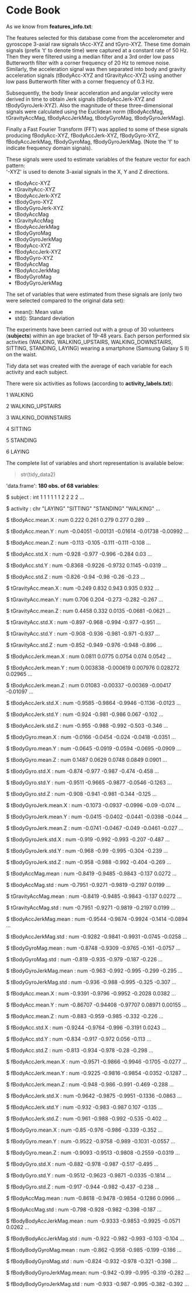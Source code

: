 # Code Book

As we know from **features_info.txt**:

The features selected for this database come from the accelerometer and gyroscope 3-axial raw signals tAcc-XYZ and tGyro-XYZ. 
These time domain signals (prefix 't' to denote time) were captured at a constant rate of 50 Hz. 
Then they were filtered using a median filter and a 3rd order low pass Butterworth filter with a corner frequency of 20 Hz to remove noise. 
Similarly, the acceleration signal was then separated into body and gravity acceleration signals (tBodyAcc-XYZ and tGravityAcc-XYZ) using 
another low pass Butterworth filter with a corner frequency of 0.3 Hz. 


Subsequently, the body linear acceleration and angular velocity were derived in time to obtain Jerk signals (tBodyAccJerk-XYZ and tBodyGyroJerk-XYZ). 
Also the magnitude of these three-dimensional signals were calculated using the Euclidean norm 
(tBodyAccMag, tGravityAccMag, tBodyAccJerkMag, tBodyGyroMag, tBodyGyroJerkMag).


Finally a Fast Fourier Transform (FFT) was applied to some of these signals producing fBodyAcc-XYZ, fBodyAccJerk-XYZ, fBodyGyro-XYZ, fBodyAccJerkMag, fBodyGyroMag, fBodyGyroJerkMag. 
(Note the 'f' to indicate frequency domain signals). 


These signals were used to estimate variables of the feature vector for each pattern:  
'-XYZ' is used to denote 3-axial signals in the X, Y and Z directions.


- tBodyAcc-XYZ
- tGravityAcc-XYZ
- tBodyAccJerk-XYZ
- tBodyGyro-XYZ
- tBodyGyroJerk-XYZ
- tBodyAccMag
- tGravityAccMag
- tBodyAccJerkMag
- tBodyGyroMag
- tBodyGyroJerkMag
- fBodyAcc-XYZ
- fBodyAccJerk-XYZ
- fBodyGyro-XYZ
- fBodyAccMag
- fBodyAccJerkMag
- fBodyGyroMag
- fBodyGyroJerkMag

The set of variables that were estimated from these signals are (only two were selected compared to the original data set): 

- mean(): Mean value
- std(): Standard deviation

The experiments have been carried out with a group of 30 volunteers (**subjects**) within an age bracket of 19-48 years. 
Each person performed six activities (WALKING, WALKING_UPSTAIRS, WALKING_DOWNSTAIRS, SITTING, STANDING, LAYING) wearing a smartphone (Samsung Galaxy S II) on the waist.

Tidy data set was created with the average of each variable for each activity and each subject.

There were six activities as follows (according to **activity_labels.txt**):

1 WALKING

2 WALKING_UPSTAIRS

3 WALKING_DOWNSTAIRS

4 SITTING

5 STANDING

6 LAYING

The complete list of variables and short representation is available below:
> str(tidy_data2)

'data.frame':	**180 obs. of  68 variables**:

 $ subject                  : int  1 1 1 1 1 1 2 2 2 2 ...
 
 $ activity                 : chr  "LAYING" "SITTING" "STANDING" "WALKING" ...
 
 $ tBodyAcc.mean.X          : num  0.222 0.261 0.279 0.277 0.289 ...
 
 $ tBodyAcc.mean.Y          : num  -0.04051 -0.00131 -0.01614 -0.01738 -0.00992 ...
 
 $ tBodyAcc.mean.Z          : num  -0.113 -0.105 -0.111 -0.111 -0.108 ...
 
 $ tBodyAcc.std.X           : num  -0.928 -0.977 -0.996 -0.284 0.03 ...
 
 $ tBodyAcc.std.Y           : num  -0.8368 -0.9226 -0.9732 0.1145 -0.0319 ...
 
 $ tBodyAcc.std.Z           : num  -0.826 -0.94 -0.98 -0.26 -0.23 ...
 
 $ tGravityAcc.mean.X       : num  -0.249 0.832 0.943 0.935 0.932 ...
 
 $ tGravityAcc.mean.Y       : num  0.706 0.204 -0.273 -0.282 -0.267 ...
 
 $ tGravityAcc.mean.Z       : num  0.4458 0.332 0.0135 -0.0681 -0.0621 ...
 
 $ tGravityAcc.std.X        : num  -0.897 -0.968 -0.994 -0.977 -0.951 ...
 
 $ tGravityAcc.std.Y        : num  -0.908 -0.936 -0.981 -0.971 -0.937 ...
 
 $ tGravityAcc.std.Z        : num  -0.852 -0.949 -0.976 -0.948 -0.896 ...
 
 $ tBodyAccJerk.mean.X      : num  0.0811 0.0775 0.0754 0.074 0.0542 ...
 
 $ tBodyAccJerk.mean.Y      : num  0.003838 -0.000619 0.007976 0.028272 0.02965 ...
 
 $ tBodyAccJerk.mean.Z      : num  0.01083 -0.00337 -0.00369 -0.00417 -0.01097 ...
 
 $ tBodyAccJerk.std.X       : num  -0.9585 -0.9864 -0.9946 -0.1136 -0.0123 ...
 
 $ tBodyAccJerk.std.Y       : num  -0.924 -0.981 -0.986 0.067 -0.102 ...
 
 $ tBodyAccJerk.std.Z       : num  -0.955 -0.988 -0.992 -0.503 -0.346 ...
 
 $ tBodyGyro.mean.X         : num  -0.0166 -0.0454 -0.024 -0.0418 -0.0351 ...
 
 $ tBodyGyro.mean.Y         : num  -0.0645 -0.0919 -0.0594 -0.0695 -0.0909 ...
 
 $ tBodyGyro.mean.Z         : num  0.1487 0.0629 0.0748 0.0849 0.0901 ...
 
 $ tBodyGyro.std.X          : num  -0.874 -0.977 -0.987 -0.474 -0.458 ...
 
 $ tBodyGyro.std.Y          : num  -0.9511 -0.9665 -0.9877 -0.0546 -0.1263 ...
 
 $ tBodyGyro.std.Z          : num  -0.908 -0.941 -0.981 -0.344 -0.125 ...
 
 $ tBodyGyroJerk.mean.X     : num  -0.1073 -0.0937 -0.0996 -0.09 -0.074 ...
 
 $ tBodyGyroJerk.mean.Y     : num  -0.0415 -0.0402 -0.0441 -0.0398 -0.044 ...
 
 $ tBodyGyroJerk.mean.Z     : num  -0.0741 -0.0467 -0.049 -0.0461 -0.027 ...
 
 $ tBodyGyroJerk.std.X      : num  -0.919 -0.992 -0.993 -0.207 -0.487 ...
 
 $ tBodyGyroJerk.std.Y      : num  -0.968 -0.99 -0.995 -0.304 -0.239 ...
 
 $ tBodyGyroJerk.std.Z      : num  -0.958 -0.988 -0.992 -0.404 -0.269 ...
 
 $ tBodyAccMag.mean         : num  -0.8419 -0.9485 -0.9843 -0.137 0.0272 ...
 
 $ tBodyAccMag.std          : num  -0.7951 -0.9271 -0.9819 -0.2197 0.0199 ...
 
 $ tGravityAccMag.mean      : num  -0.8419 -0.9485 -0.9843 -0.137 0.0272 ...
 
 $ tGravityAccMag.std       : num  -0.7951 -0.9271 -0.9819 -0.2197 0.0199 ...
 
 $ tBodyAccJerkMag.mean     : num  -0.9544 -0.9874 -0.9924 -0.1414 -0.0894 ...
 
 $ tBodyAccJerkMag.std      : num  -0.9282 -0.9841 -0.9931 -0.0745 -0.0258 ...
 
 $ tBodyGyroMag.mean        : num  -0.8748 -0.9309 -0.9765 -0.161 -0.0757 ...
 
 $ tBodyGyroMag.std         : num  -0.819 -0.935 -0.979 -0.187 -0.226 ...
 
 $ tBodyGyroJerkMag.mean    : num  -0.963 -0.992 -0.995 -0.299 -0.295 ...
 
 $ tBodyGyroJerkMag.std     : num  -0.936 -0.988 -0.995 -0.325 -0.307 ...
 
 $ fBodyAcc.mean.X          : num  -0.9391 -0.9796 -0.9952 -0.2028 0.0382 ...
 
 $ fBodyAcc.mean.Y          : num  -0.86707 -0.94408 -0.97707 0.08971 0.00155 ...
 
 $ fBodyAcc.mean.Z          : num  -0.883 -0.959 -0.985 -0.332 -0.226 ...
 
 $ fBodyAcc.std.X           : num  -0.9244 -0.9764 -0.996 -0.3191 0.0243 ...
 
 $ fBodyAcc.std.Y           : num  -0.834 -0.917 -0.972 0.056 -0.113 ...
 
 $ fBodyAcc.std.Z           : num  -0.813 -0.934 -0.978 -0.28 -0.298 ...
 
 $ fBodyAccJerk.mean.X      : num  -0.9571 -0.9866 -0.9946 -0.1705 -0.0277 ...
 
 $ fBodyAccJerk.mean.Y      : num  -0.9225 -0.9816 -0.9854 -0.0352 -0.1287 ...
 
 $ fBodyAccJerk.mean.Z      : num  -0.948 -0.986 -0.991 -0.469 -0.288 ...
 
 $ fBodyAccJerk.std.X       : num  -0.9642 -0.9875 -0.9951 -0.1336 -0.0863 ...
 
 $ fBodyAccJerk.std.Y       : num  -0.932 -0.983 -0.987 0.107 -0.135 ...
 
 $ fBodyAccJerk.std.Z       : num  -0.961 -0.988 -0.992 -0.535 -0.402 ...
 
 $ fBodyGyro.mean.X         : num  -0.85 -0.976 -0.986 -0.339 -0.352 ...
 
 $ fBodyGyro.mean.Y         : num  -0.9522 -0.9758 -0.989 -0.1031 -0.0557 ...
 
 $ fBodyGyro.mean.Z         : num  -0.9093 -0.9513 -0.9808 -0.2559 -0.0319 ...
 
 $ fBodyGyro.std.X          : num  -0.882 -0.978 -0.987 -0.517 -0.495 ...
 
 $ fBodyGyro.std.Y          : num  -0.9512 -0.9623 -0.9871 -0.0335 -0.1814 ...
 
 $ fBodyGyro.std.Z          : num  -0.917 -0.944 -0.982 -0.437 -0.238 ...
 
 $ fBodyAccMag.mean         : num  -0.8618 -0.9478 -0.9854 -0.1286 0.0966 ...
 
 $ fBodyAccMag.std          : num  -0.798 -0.928 -0.982 -0.398 -0.187 ...
 
 $ fBodyBodyAccJerkMag.mean : num  -0.9333 -0.9853 -0.9925 -0.0571 0.0262 ...
 
 $ fBodyBodyAccJerkMag.std  : num  -0.922 -0.982 -0.993 -0.103 -0.104 ...
 
 $ fBodyBodyGyroMag.mean    : num  -0.862 -0.958 -0.985 -0.199 -0.186 ...
 
 $ fBodyBodyGyroMag.std     : num  -0.824 -0.932 -0.978 -0.321 -0.398 ...
 
 $ fBodyBodyGyroJerkMag.mean: num  -0.942 -0.99 -0.995 -0.319 -0.282 ...
 
 $ fBodyBodyGyroJerkMag.std : num  -0.933 -0.987 -0.995 -0.382 -0.392 ...
      
